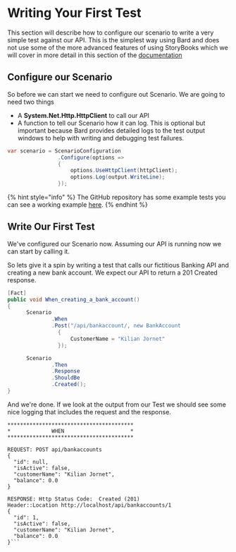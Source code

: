 # Writing Your First Test

This section will describe how to configure our scenario to write a very simple test against our API. This is the simplest way using Bard and does not use some of the more advanced features of using StoryBooks which we will cover in more detail in this section of the [documentation](../scenario/given/) 

## Configure our Scenario

So before we can start we need to configure out Scenario. We are going to need two things

* A **System.Net.Http.HttpClient** to call our API
* A function to tell our Scenario how it can log. This is optional but important because Bard provides detailed logs to the test output windows to help with writing and debugging test failures.

```csharp
var scenario = ScenarioConfiguration
                .Configure(options =>
                {
                    options.UseHttpClient(httpClient);
                    options.Log(output.WriteLine);
                });
```

{% hint style="info" %}
 The GitHub repository has some example tests you can see a working example [here](https://github.com/sjclark76/bard/blob/515c7eb9c4490018af6cf4042d0b1fd48c32bd76/Bard/Bard.Tests/BankingTestBase.cs#L14-L32).
{% endhint %}

## Write Our First Test

We've configured our Scenario now. Assuming our API is running now we can start by calling it.

So lets give it a spin by writing a test that calls our fictitious Banking API and creating a new bank account. We expect our API to return a 201 Created response.

```csharp
[Fact]
public void When_creating_a_bank_account()
{
      Scenario
              .When
              .Post("/api/bankaccount/, new BankAccount
                {
                    CustomerName = "Kilian Jornet"
                });

      Scenario
              .Then
              .Response
              .ShouldBe
              .Created();
}
```

And we're done. If we look at the output from our Test we should see some nice logging that includes the request and the response.

```text
****************************************
*             WHEN                     *
****************************************

REQUEST: POST api/bankaccounts
{
  "id": null,
  "isActive": false,
  "customerName": "Kilian Jornet",
  "balance": 0.0
}

RESPONSE: Http Status Code:  Created (201)
Header::Location http://localhost/api/bankaccounts/1
{
  "id": 1,
  "isActive": false,
  "customerName": "Kilian Jornet",
  "balance": 0.0
}```
```



